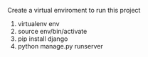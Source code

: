 Create a virtual enviroment to run this project
1. virtualenv env
2. source env/bin/activate
3. pip install django
4. python manage.py runserver